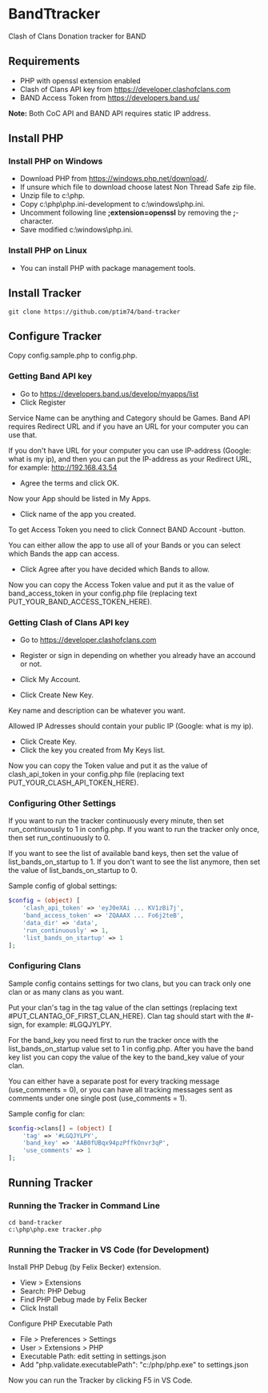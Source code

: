 # BandTtracker
Clash of Clans Donation tracker for BAND

## Requirements

- PHP with openssl extension enabled
- Clash of Clans API key from https://developer.clashofclans.com
- BAND Access Token from https://developers.band.us/

**Note:** Both CoC API and BAND API requires static IP address.

## Install PHP

### Install PHP on Windows

- Download PHP from https://windows.php.net/download/.
- If unsure which file to download choose latest Non Thread Safe zip file.
- Unzip file to c:\php.
- Copy c:\php\php.ini-development to c:\windows\php.ini.
- Uncomment following line **;extension=openssl** by removing the **;**-character.
- Save modified c:\windows\php.ini.

### Install PHP on Linux

- You can install PHP with package management tools.

## Install Tracker

```
git clone https://github.com/ptim74/band-tracker
```

## Configure Tracker

Copy config.sample.php to config.php.

### Getting Band API key

- Go to https://developers.band.us/develop/myapps/list
- Click Register

Service Name can be anything and Category should be Games.
Band API requires Redirect URL and if you have an URL for your computer you can use that.

If you don't have URL for your computer you can use IP-address (Google: what is my ip),
and then you can put the IP-address as your Redirect URL, for example: http://192.168.43.54

- Agree the terms and click OK.

Now your App should be listed in My Apps.

- Click name of the app you created.

To get Access Token you need to click Connect BAND Account -button.

You can either allow the app to use all of your Bands or you can select which Bands the app can access. 

- Click Agree after you have decided which Bands to allow.

Now you can copy the Access Token value and put it as the value of band_access_token in your config.php file (replacing text PUT_YOUR_BAND_ACCESS_TOKEN_HERE).

### Getting Clash of Clans API key

- Go to https://developer.clashofclans.com
- Register or sign in depending on whether you already have an accound or not.

- Click My Account.
- Click Create New Key.

Key name and description can be whatever you want.

Allowed IP Adresses should contain your public IP (Google: what is my ip).

- Click Create Key.
- Click the key you created from My Keys list.

Now you can copy the Token value and put it as the value of clash_api_token in your config.php file (replacing text PUT_YOUR_CLASH_API_TOKEN_HERE).

### Configuring Other Settings

If you want to run the tracker continuously every minute, then set run_continuously to 1 in config.php. If you want to run the tracker only once, then set run_continuously to 0.

If you want to see the list of available band keys, then set the value of list_bands_on_startup to 1. If you don't want to see the list anymore, then set the value of list_bands_on_startup to 0.

Sample config of global settings:

```php
$config = (object) [
    'clash_api_token' => 'eyJ0eXAi ... KV1zBi7j',
    'band_access_token' => 'ZQAAAX ... Fo6j2teB',
    'data_dir' => 'data',
    'run_continuously' => 1,
    'list_bands_on_startup' => 1
];
```

### Configuring Clans

Sample config contains settings for two clans, but you can track only one clan or as many clans as you want.

Put your clan's tag in the tag value of the clan settings (replacing text #PUT_CLANTAG_OF_FIRST_CLAN_HERE). Clan tag should start with the #-sign, for example: #LGQJYLPY.

For the band_key you need first to run the tracker once with the list_bands_on_startup value set to 1 in config.php.
After you have the band key list you can copy the value of the key to the band_key value of your clan.

You can either have a separate post for every tracking message (use_comments = 0), 
or you can have all tracking messages sent as comments under one single post (use_comments = 1).

Sample config for clan:

```php
$config->clans[] = (object) [
    'tag' => '#LGQJYLPY',
    'band_key' => 'AAB0fUBqx94pzPffkOnvr3qP',
    'use_comments' => 1
];
```

## Running Tracker

### Running the Tracker in Command Line

```
cd band-tracker
c:\php\php.exe tracker.php
```

### Running the Tracker in VS Code (for Development)

Install PHP Debug (by Felix Becker) extension.
- View > Extensions
- Search: PHP Debug
- Find PHP Debug made by Felix Becker
- Click Install

Configure PHP Executable Path
- File > Preferences > Settings
- User > Extensions > PHP
- Executable Path: edit setting in settings.json
- Add "php.validate.executablePath": "c:/php/php.exe" to settings.json

Now you can run the Tracker by clicking F5 in VS Code.





